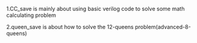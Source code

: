 1.CC_save is mainly about using basic verilog code to solve some math calculating problem 

2.queen_save is about how to solve the 12-queens problem(advanced-8-queens)
